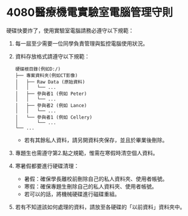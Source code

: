 # 4080醫療機電實驗室電腦管理守則
硬碟快要炸了，使用實驗室電腦請務必遵守以下規範：
1. 每一屆至少需要一位同學負責管理與監控電腦使用狀況。
2. 資料存放格式請遵守以下規範：

    ```
    硬碟根目錄(例如D:/)
    ├── 專案資料夾(例如CT影像)
    │   ├── Raw Data (原始資料)
    │   │   └── ...
    │   ├── 參與者1 (例如 Peter)
    │   │   └── ...
    │   ├── 參與者2 (例如 Lance)
    │   │   └── ...
    │   └── 參與者1 (例如 Cellery)
    │       └── ...
    └── ...
    ```
    - 若有其餘私人資料，請另開資料夾保存，並且於畢業後刪除。

3. 專題生也需遵守第2.點之規範，惟需在寒假時清空個人資料。
4. 寒暑假都要進行硬碟清理：
    - 暑假：確保學長離校前刪除自己的私人資料夾、使用者帳號。
    - 寒假：確保專題生刪除自己的私人資料夾、使用者帳號。
    - 若可以的話，將機械硬碟進行磁碟重組。
5. 若有不知道該如何處理的資料，請放至各硬碟的「以前資料」資料夾中。
